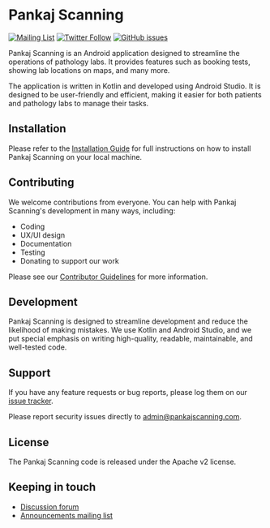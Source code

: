 # Pankaj Scanning
[![Mailing List](https://img.shields.io/badge/Mailing%20List-Pankaj%20Scanning-blue)](#) [![Twitter Follow](https://img.shields.io/twitter/follow/pankajscanning?style=social)](#) [![GitHub issues](https://img.shields.io/github/issues/pankajscanning/pankajscanning)](#)

Pankaj Scanning is an Android application designed to streamline the operations of pathology labs. It provides features such as booking tests, showing lab locations on maps, and many more.

The application is written in Kotlin and developed using Android Studio. It is designed to be user-friendly and efficient, making it easier for both patients and pathology labs to manage their tasks.

## Installation
Please refer to the [Installation Guide](#) for full instructions on how to install Pankaj Scanning on your local machine.

## Contributing
We welcome contributions from everyone. You can help with Pankaj Scanning's development in many ways, including:

- Coding
- UX/UI design
- Documentation
- Testing
- Donating to support our work

Please see our [Contributor Guidelines](#) for more information.

## Development
Pankaj Scanning is designed to streamline development and reduce the likelihood of making mistakes. We use Kotlin and Android Studio, and we put special emphasis on writing high-quality, readable, maintainable, and well-tested code.

## Support
If you have any feature requests or bug reports, please log them on our [issue tracker](#).

Please report security issues directly to admin@pankajscanning.com.
## License
The Pankaj Scanning code is released under the Apache v2 license.


## Keeping in touch
- [Discussion forum](#)
- [Announcements mailing list](#)